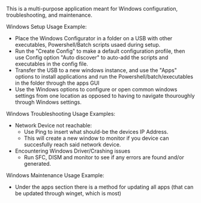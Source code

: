 This is a multi-purpose application meant for Windows configuration, troubleshooting, and maintenance.

Windows Setup Usage Example: 
 - Place the Windows Configurator in a folder on a USB with other executables, Powershell/Batch scripts usaed during setup.
 - Run the "Create Config" to make a default configuration profile, then use Config option "Auto discover" to auto-add the scripts and executables in the config file.
 - Transfer the USB to a new windows instance, and use the "Apps" options to install applications and run the Powershell/batch/executables in the folder through the apps GUI
 - Use the Windows options to configure or open common windows settings from one location as opposed to having to navigate thouroughly through Windows settings.

Windows Troubleshooting Usage Examples:
 - Network Device not reachable:
   - Use Ping to insert what should-be the devices IP Address.
   - This will create a new window to monitor if you device can succesfully reach said network device.
 - Encountering Windows Driver/Crashing issues
   - Run SFC, DISM and monitor to see if any errors are found and/or generated.

Windows Maintenance Usage Example:
 - Under the apps section there is a method for updating all apps (that can be updated through winget, which is most)
